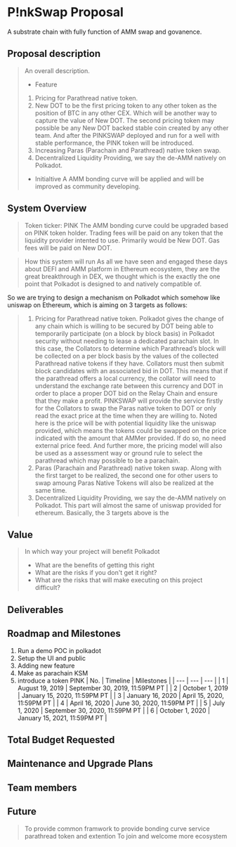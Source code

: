 
P!nkSwap Proposal
===================================
A substrate chain with fully function of AMM swap and govanence.
## Proposal description
> An overall description.
> - Feature
>  1. Pricing for Parathread native token.
>  2. New DOT to be the first pricing token to any other token as the position of BTC in any other CEX. 
>  Which will be another way to capture the value of New DOT. The second pricing token may possible be any New DOT backed stable coin created by any other team. And after the PINKSWAP deployed and run for a well with stable performance, the PINK token will be introduced.
>  3. Increasing Paras (Parachain and Parathread) native token swap.
>  4. Decentralized Liquidity Providing, we say the de-AMM natively on Polkadot.
> - Initialtive
    A AMM bonding curve will be applied and will be improved as community developing. 

## System Overview
> Token ticker: PINK
>  The AMM bonding curve could be upgraded based on PINK token holder.
> Trading fees will be paid on any token that the liquidity provider intented to use. Primarily would be New DOT. Gas fees will be paid on New DOT.

> How this system will run
As all we have seen and engaged these days about DEFI and AMM platform in Ethereum ecosystem, they are the great breakthrough in DEX, we thought which is the exactly the one point that Polkadot is designed to and natively compatible of.

So we are trying to design a mechanism on Polkadot which somehow like uniswap on Ethereum, which is aiming on 3 targets as follows:

>1)	Pricing for Parathread native token.
>Polkadot gives the change of any chain which is willing to be secured by DOT being able to temporarily participate (on a block by block basis) in Polkadot security without needing to lease a dedicated parachain slot. In this case, the Collators to determine which Parathread’s block will be collected on a per block basis by the values of the collected Parathread native tokens if they have.
Collators must then submit block candidates with an associated bid in DOT. This means that if the parathread offers a local currency, the collator will need to understand the exchange rate between this currency and DOT in order to place a proper DOT bid on the Relay Chain and ensure that they make a profit.
>PINKSWAP will provide the service firstly for the Collators to swap the Paras native token to DOT or only read the exact price at the time when they are willing to. Noted here is the price will be with potential liquidity like the uniswap provided, which means the tokens could be swapped on the price indicated with the amount that AMMer provided. If do so, no need external price feed.
And further more, the pricing model will also be used as a assessment way or ground rule to select the parathread which may possible to be a parachain.
>2)	Paras (Parachain and Parathread) native token swap.
Along with the first target to be realized, the second one for other users to swap amoung Paras Native Tokens will also be realized at the same time.
>3)	Decentralized Liquidity Providing, we say the de-AMM natively on Polkadot.
This part will almost the same of uniswap provided for ethereum.
Basically, the 3 targets above is the

## Value
> In which way your project will benefit Polkadot
> - What are the benefits of getting this right
> - What are the risks if you don't get it right?
> - What are the risks that will make executing on this project difficult?
> 

## Deliverables


## Roadmap and Milestones
1. Run a demo POC in polkadot
2. Setup the UI and public
3. Adding new feature
4. Make as parachain KSM
5. introduce a token PINK
| No. | Timeline | Milestones |
| --- | --- | --- |
| 1 | August 19, 2019 | September 30, 2019, 11:59PM PT |
| 2 | October 1, 2019 | January 15, 2020, 11:59PM PT |
| 3 | January 16, 2020 | April 15, 2020, 11:59PM PT |
| 4 | April 16, 2020 | June 30, 2020, 11:59PM PT |
| 5 | July 1, 2020 | September 30, 2020, 11:59PM PT |
| 6 | October 1, 2020 | January 15, 2021, 11:59PM PT |
## Total Budget Requested


## Maintenance and Upgrade Plans


## Team members


## Future
> To provide common framwork
> to provide bonding curve
> service parathread token and extention
> To join and welcome more ecosystem





